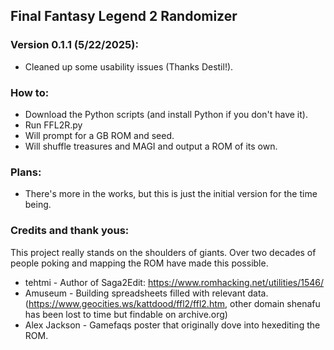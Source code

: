 ## Final Fantasy Legend 2 Randomizer

### Version 0.1.1 (5/22/2025):

- Cleaned up some usability issues (Thanks Destil!).

### How to:
- Download the Python scripts (and install Python if you don't have it).
- Run FFL2R.py
- Will prompt for a GB ROM and seed.
- Will shuffle treasures and MAGI and output a ROM of its own.

### Plans:
- There's more in the works, but this is just the initial version for the time being.


### Credits and thank yous:

This project really stands on the shoulders of giants. Over two decades of people poking and
mapping the ROM have made this possible.

+ tehtmi - Author of Saga2Edit: https://www.romhacking.net/utilities/1546/
+ Amuseum - Building spreadsheets filled with relevant data. (https://www.geocities.ws/kattdood/ffl2/ffl2.htm,
  other domain shenafu has been lost to time but findable on archive.org)
+ Alex Jackson - Gamefaqs poster that originally dove into hexediting the ROM.
